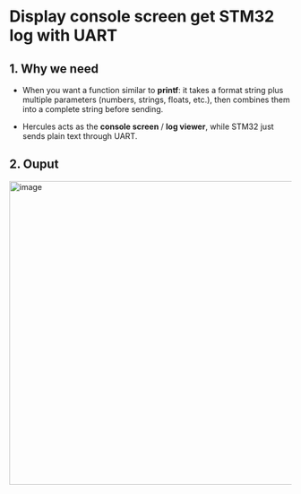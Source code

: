 # Display console screen get STM32 log with UART 

## 1. Why we need 

- When you want a function similar to **printf**: it takes a format string plus multiple parameters (numbers, strings, floats, etc.), then combines them into a complete string before sending.

- Hercules acts as the **console screen** / **log viewer**, while STM32 just sends plain text through UART.

## 2. Ouput 

<img width="624" height="542" alt="image" src="https://github.com/user-attachments/assets/9c358eb3-cc52-4c16-a552-228d82c55b6f" />
